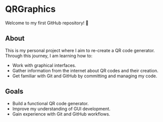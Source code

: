 # QRGraphics

Welcome to my first GitHub repository! 🎉  

## About  
This is my personal project where I aim to re-create a QR code generator. Through this journey, I am learning how to:  
- Work with graphical interfaces.  
- Gather information from the internet about QR codes and their creation.  
- Get familiar with Git and GitHub by committing and managing my code.  

## Goals  
- Build a functional QR code generator.  
- Improve my understanding of GUI development.  
- Gain experience with Git and GitHub workflows. 
